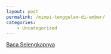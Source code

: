 ```yaml
---
layout: post
permalink: /mimpi-tenggelam-di-ember/
categories:
    - Uncategorized
---
```


[Baca Selengkapnya](/09)